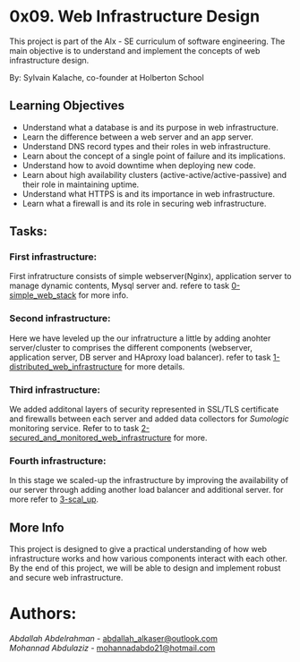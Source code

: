 # 0x09. Web Infrastructure Design

This project is part of the Alx - SE curriculum of software engineering. The main objective is to understand and implement the concepts of web infrastructure design.

By: Sylvain Kalache, co-founder at Holberton School


## Learning Objectives

- Understand what a database is and its purpose in web infrastructure.
- Learn the difference between a web server and an app server.
- Understand DNS record types and their roles in web infrastructure.
- Learn about the concept of a single point of failure and its implications.
- Understand how to avoid downtime when deploying new code.
- Learn about high availability clusters (active-active/active-passive) and their role in maintaining uptime.
- Understand what HTTPS is and its importance in web infrastructure.
- Learn what a firewall is and its role in securing web infrastructure.

## Tasks:

### First infrastructure:

First infratructure consists of simple webserver(Nginx), application server to manage dynamic contents, Mysql server and.
refere to task [0-simple_web_stack](https://github.com/Mohabdo21/alx-system_engineering-devops/blob/master/0x09-web_infrastructure_design/0-simple_web_stack.md) for more info.

### Second infrastructure:

Here we have leveled up the our infratructure a little by adding anohter server/cluster to comprises the different components (webserver, application server, DB server and HAproxy load balancer). refer to task [1-distributed_web_infrastructure](https://github.com/Mohabdo21/alx-system_engineering-devops/blob/master/0x09-web_infrastructure_design/1-distributed_web_infrastructure.md) for more details.

### Third infrastructure:

We added additonal layers of security represented in SSL/TLS certificate and firewalls between each server and added data collectors for  _Sumologic_  monitoring service. Refer to to task [2-secured_and_monitored_web_infrastructure](https://github.com/Mohabdo21/alx-system_engineering-devops/blob/master/0x09-web_infrastructure_design/2-secured_and_monitored_web_infrastructure.md) for more.

### Fourth infrastructure:

In this stage we scaled-up the infrastructure by improving the availability of our server through adding another load balancer and additional server. for more refer to [3-scal_up](https://github.com/Mohabdo21/alx-system_engineering-devops/blob/master/0x09-web_infrastructure_design/3-scale_up.md).

## More Info

This project is designed to give a practical understanding of how web infrastructure works and how various components interact with each other. By the end of this project, we will be able to design and implement robust and secure web infrastructure.

# Authors:
_Abdallah Abdelrahman_ - abdallah_alkaser@outlook.com <br />
_Mohannad Abdulaziz_ - mohannadabdo21@hotmail.com
